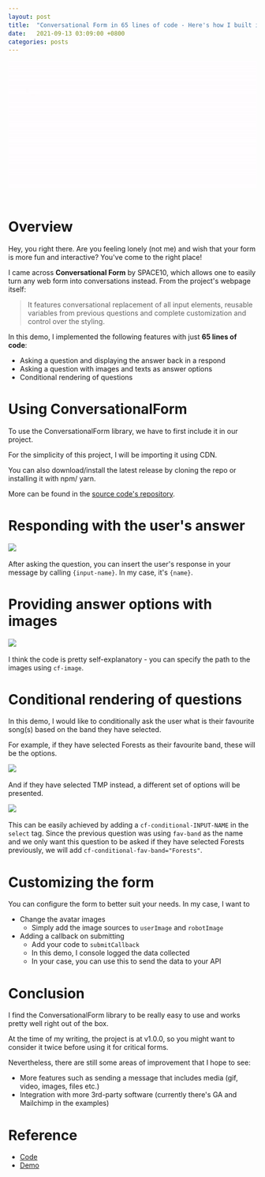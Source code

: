```yaml
---
layout: post
title:  "Conversational Form in 65 lines of code - Here's how I built it"
date:   2021-09-13 03:09:00 +0800
categories: posts
---
```


[demo-app]:           https://space10-conversational-form.vercel.app/
[github-code]:        https://github.com/adriangohjw/space10-conversational-form
[demo-app-ss-1]:      /assets/conversational-form-ss-1.png
[demo-app-ss-2]:      /assets/conversational-form-ss-2.png
[demo-app-ss-3a]:     /assets/conversational-form-ss-3a.png
[demo-app-ss-3b]:     /assets/conversational-form-ss-3b.png

<div align="center">
  <img src="/assets/conversational-form-demo.gif"/>
</div>
<br>

# <b>Overview</b>

Hey, you right there. Are you feeling lonely (not me) and wish that your form is more fun and interactive? You've come to the right place!

I came across <b>Conversational Form</b> by SPACE10, which allows one to easily turn any web form into conversations instead. From the project's webpage itself:

> It features conversational replacement of all input elements, reusable variables from previous questions and complete customization and control over the styling.

In this demo, I implemented the following features with just <b>65 lines of code</b>:
- Asking a question and displaying the answer back in a respond
- Asking a question with images and texts as answer options
- Conditional rendering of questions

# <b>Using ConversationalForm</b>

To use the ConversationalForm library, we have to first include it in our project.

For the simplicity of this project, I will be importing it using CDN.

<script src="https://gist.github.com/adriangohjw/331234f164b45b39ed6338fecb96115a.js?file=importing.html"></script>

You can also download/install the latest release by cloning the repo or installing it with npm/ yarn.

More can be found in the [source code's repository](https://github.com/space10-community/conversational-form).

# <b>Responding with the user's answer</b>

![][demo-app-ss-1]

<script src="https://gist.github.com/adriangohjw/331234f164b45b39ed6338fecb96115a.js?file=responding-with-users-answer.html"></script>

After asking the question, you can insert the user's response in your message by calling `{input-name}`. In my case, it's `{name}`.

# <b>Providing answer options with images</b>

![][demo-app-ss-2]

<script src="https://gist.github.com/adriangohjw/331234f164b45b39ed6338fecb96115a.js?file=answer-options-with-images.html"></script>

I think the code is pretty self-explanatory - you can specify the path to the images using `cf-image`.

# <b>Conditional rendering of questions</b>

In this demo, I would like to conditionally ask the user what is their favourite song(s) based on the band they have selected.

For example, if they have selected Forests as their favourite band, these will be the options.

![][demo-app-ss-3a]

And if they have selected TMP instead, a different set of options will be presented.

![][demo-app-ss-3b]

This can be easily achieved by adding a `cf-conditional-INPUT-NAME` in the `select` tag. Since the previous question was using `fav-band` as the name and we only want this question to be asked if they have selected Forests previously, we will add `cf-conditional-fav-band="Forests"`.

<script src="https://gist.github.com/adriangohjw/331234f164b45b39ed6338fecb96115a.js?file=conditional-rendering.html"></script>

# <b>Customizing the form</b>

You can configure the form to better suit your needs. In my case, I want to
- Change the avatar images
  - Simply add the image sources to `userImage` and `robotImage`
- Adding a callback on submitting
  - Add your code to `submitCallback`
  - In this demo, I console logged the data collected
  - In your case, you can use this to send the data to your API

<script src="https://gist.github.com/adriangohjw/331234f164b45b39ed6338fecb96115a.js?file=customizing.js"></script>

# <b>Conclusion</b>

I find the ConversationalForm library to be really easy to use and works pretty well right out of the box. 

At the time of my writing, the project is at v1.0.0, so you might want to consider it twice before using it for critical forms. 

Nevertheless, there are still some areas of improvement that I hope to see:
- More features such as sending a message that includes media (gif, video, images, files etc.)
- Integration with more 3rd-party software (currently there's GA and Mailchimp in the examples)

# <b>Reference</b>

- [Code][github-code]
- [Demo][demo-app]